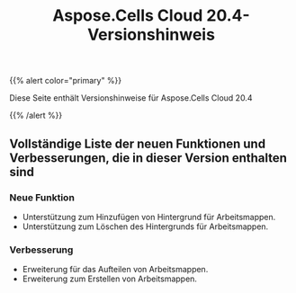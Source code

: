 ﻿---
title: Aspose.Cells Cloud 20.4-Versionshinweis
second_title: Aspose.Cells Cloud Documen
type: docs
url: /de/aspose-cells-cloud-20-4-release-notes/
description: Aspose.Cells Cloud unterstützt Excel zum Erstellen, Konvertieren, Zusammenführen, Aufteilen, Schützen, inneren Objektvorgang usw
weight: 50
---
{{% alert color="primary" %}} 

Diese Seite enthält Versionshinweise für Aspose.Cells Cloud 20.4

{{% /alert %}} 
## **Vollständige Liste der neuen Funktionen und Verbesserungen, die in dieser Version enthalten sind**
### **Neue Funktion**
- Unterstützung zum Hinzufügen von Hintergrund für Arbeitsmappen.
- Unterstützung zum Löschen des Hintergrunds für Arbeitsmappen.
### **Verbesserung**
- Erweiterung für das Aufteilen von Arbeitsmappen.
- Erweiterung zum Erstellen von Arbeitsmappen.




